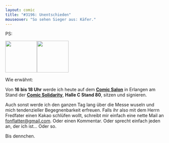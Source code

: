 ```yaml
---
layout: comic
title: "#3196: Unentschieden"
mouseover: "So sehen Sieger aus: Käfer."
---
```


PS:

<img src="http://www.comic-salon.de/daten/pics/Logo_2014.gif" width=100><img src="https://sites.google.com/site/comicsolidarity/_/rsrc/1388751015016/config/customLogo.gif" width=100>

Wie erwähnt:

Von <strong>16 bis 18 Uhr</strong> werde ich heute auf dem <a href="http://www.comic-salon.de/"><strong>Comic Salon</strong></a> in Erlangen am Stand der <a href="https://www.facebook.com/comicsolidarity" title="Comic Solidarity"><strong>Comic Solidarity</strong></a>, <strong>Halle C Stand 80</strong>, sitzen und signieren.

Auch sonst werde ich den ganzen Tag lang über die Messe wuseln und mich tendenzieller Begegnenbarkeit erfreuen. Falls ihr also mit dem Herrn Fredfater einen Kakao schlüfen wollt, schreibt mir einfach eine nette Mail an <a href="mailto:fonflatter«gmail.com">fonflatter@gmail.com</a>. Oder einen Kommentar. Oder sprecht einfach jeden an, der ich ist... Oder so.

Bis dennchen.
